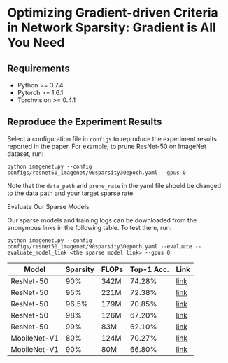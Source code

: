 # Optimizing Gradient-driven Criteria in Network Sparsity: Gradient is All You Need

## Requirements

- Python >= 3.7.4
- Pytorch >= 1.6.1
- Torchvision >= 0.4.1

## Reproduce the Experiment Results

Select a configuration file in `configs` to reproduce the experiment results reported in the paper. For example, to prune ResNet-50 on ImageNet dataset, run:

   `python imagenet.py --config configs/resnet50_imagenet/90sparsity30epoch.yaml --gpus 0`

   Note that the `data_path` and `prune_rate` in the yaml file should be changed to the data path and your target sparse rate. 

Evaluate Our Sparse Models

Our sparse models and training logs can be downloaded from the anonymous links in the following table. To test them, run:

`python imagenet.py --config configs/resnet50_imagenet/90sparsity30epoch.yaml --evaluate --evaluate_model_link <the sparse model link> --gpus 0`

| Model        | Sparsity | FLOPs | Top-1 Acc. | Link                                                                                         |
| ------------ | -------- | ----- | ---------- | -------------------------------------------------------------------------------------------- |
| ResNet-50    | 90%      | 342M  | 74.28%     | [link](https://drive.google.com/drive/folders/1llzxQOp55QcAlPd9tKV2Dl3Mu7vaCdf7?usp=sharing) |
| ResNet-50    | 95%      | 221M  | 72.38%     | [link](https://drive.google.com/drive/folders/17TbqUl1K7MODB1vAY87JNHE0nw_qysXn?usp=sharing) |
| ResNet-50    | 96.5%    | 179M  | 70.85%     | [link](https://drive.google.com/drive/folders/1Cmd8E6IPXxWOJh_EpaOAExLbeY1_UNGD?usp=sharing) |
| ResNet-50    | 98%      | 126M  | 67.20%     | [link](https://drive.google.com/drive/folders/11hGczoGg3db0VvUteNY42oiqLWBZwHUG?usp=sharing) |
| ResNet-50    | 99%      | 83M   | 62.10%     | [link](https://drive.google.com/drive/folders/1t-0zrR0pudTpqSN2rqH1sAbrdBPlpUdp?usp=sharing) |
| MobileNet-V1 | 80%      | 124M  | 70.27%     | [link](https://drive.google.com/drive/folders/1AdhfHTsr1SFdphhaGh-mjzIFo7ZTjnwU?usp=sharing) |
| MobileNet-V1 | 90%      | 80M   | 66.80%     | [link](https://drive.google.com/drive/folders/1DU9x2YAAFvTwajT76yjIqzb8QqyOSXYk?usp=sharing) |
